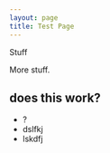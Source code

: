 ```yaml
--- 
layout: page
title: Test Page
---
```


Stuff

More stuff.

## does this work?
- ?
- dslfkj 
- lskdfj
